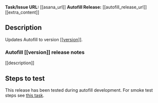 **Task/Issue URL:** [[asana_url]]
**Autofill Release:** [[autofill_release_url]]
[[extra_content]]

## Description
Updates Autofill to version [[[version]]]([[autofill_release_url]]).

### Autofill [[version]] release notes
[[description]]

## Steps to test
This release has been tested during autofill development. For smoke test steps see [this task](https://app.asana.com/0/1198964220583541/1200583647142330/f). 
